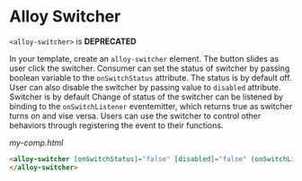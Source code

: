 # Alloy Switcher

`<alloy-switcher>` is <b>DEPRECATED</b>

In your template, create an `alloy-switcher` element. The button slides as user click the switcher. Consumer can set the status of switcher by passing boolean variable to the `onSwitchStatus` attribute. The status is by default off. User can also disable the switcher by passing value to `disabled` attribute. Switcher is by default Change of status of the switcher can be listened by binding to the `onSwitchListener` eventemitter, which returns true as switcher turns on and vise versa. Users can use the switcher to control other behaviors through registering the event to their functions.

*my-comp.html*
```html
<alloy-switcher [onSwitchStatus]="false" [disabled]="false" (onSwitchListener)="onSwitch($event)">
</alloy-switcher>
```
